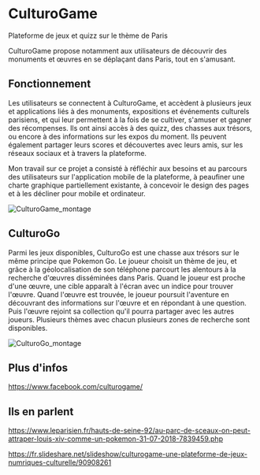 # CulturoGame
Plateforme de jeux et quizz sur le thème de Paris

CulturoGame propose notamment aux utilisateurs de découvrir des monuments et œuvres en se déplaçant dans Paris, tout en s'amusant.

## Fonctionnement

Les utilisateurs se connectent à CulturoGame, et accèdent à plusieurs jeux et applications liés à des monuments, expositions et événements culturels parisiens, et qui leur permettent à la fois de se cultiver, s'amuser et gagner des récompenses.
Ils ont ainsi accès à des quizz, des chasses aux trésors, ou encore à des informations sur les expos du moment.
Ils peuvent également partager leurs scores et découvertes avec leurs amis, sur les réseaux sociaux et à travers la plateforme.

Mon travail sur ce projet a consisté à réfléchir aux besoins et au parcours des utilisateurs sur l'application mobile de la plateforme, à peaufiner une charte graphique partiellement existante, à concevoir le design des pages et à les décliner pour mobile et ordinateur.

![CulturoGame_montage](https://github.com/user-attachments/assets/a7ee71f2-935a-4f9b-ba6a-996bc70be75e)


## CulturoGo

Parmi les jeux disponibles, CulturoGo est une chasse aux trésors sur le même principe que Pokemon Go.
Le joueur choisit un thème de jeu, et grâce à la géolocalisation de son téléphone parcourt les alentours à la recherche d'œuvres disséminées dans Paris.
Quand le joueur est proche d'une œuvre, une cible apparaît à l'écran avec un indice pour trouver l'œuvre.
Quand l'œuvre est trouvée, le joueur poursuit l'aventure en découvrant des informations sur l'œuvre et en répondant à une question. Puis l'œuvre rejoint sa collection qu'il pourra partager avec les autres joueurs.
Plusieurs thèmes avec chacun plusieurs zones de recherche sont disponibles.

![CulturoGo_montage](https://github.com/user-attachments/assets/7a3f585f-b331-4233-a75c-f7fb8e792d2f)


## Plus d'infos
https://www.facebook.com/culturogame/

## Ils en parlent
https://www.leparisien.fr/hauts-de-seine-92/au-parc-de-sceaux-on-peut-attraper-louis-xiv-comme-un-pokemon-31-07-2018-7839459.php

https://fr.slideshare.net/slideshow/culturogame-une-plateforme-de-jeux-numriques-culturelle/90908261
